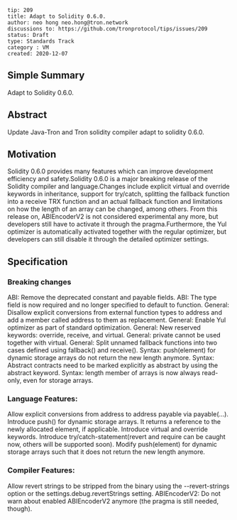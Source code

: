 ```
tip: 209
title: Adapt to Solidity 0.6.0.
author: neo hong neo.hong@tron.network
discussions to: https://github.com/tronprotocol/tips/issues/209
status: Draft
type: Standards Track
category : VM
created: 2020-12-07
```

## Simple Summary

Adapt to Solidity 0.6.0.

## Abstract

Update Java-Tron and Tron solidity compiler adapt to solidity 0.6.0.

## Motivation

Solidity 0.6.0 provides many features which can improve development efficiency and safety.Solidity 0.6.0 is a major breaking release of the Solidity compiler and language.Changes include explicit virtual and override keywords in inheritance, support for try/catch, splitting the fallback function into a receive TRX function and an actual fallback function and limitations on how the length of an array can be changed, among others. From this release on, ABIEncoderV2 is not considered experimental any more, but developers still have to activate it through the pragma.Furthermore, the Yul optimizer is automatically activated together with the regular optimizer, but developers can still disable it through the detailed optimizer settings.

## Specification

### Breaking changes
ABI: Remove the deprecated constant and payable fields.
ABI: The type field is now required and no longer specified to default to function.
General: Disallow explicit conversions from external function types to address and add a member called address to them as replacement.
General: Enable Yul optimizer as part of standard optimization.
General: New reserved keywords: override, receive, and virtual.
General: private cannot be used together with virtual.
General: Split unnamed fallback functions into two cases defined using fallback() and receive().
Syntax: push(element) for dynamic storage arrays do not return the new length anymore.
Syntax: Abstract contracts need to be marked explicitly as abstract by using the abstract keyword.
Syntax: length member of arrays is now always read-only, even for storage arrays.

### Language Features:
Allow explicit conversions from address to address payable via payable(...).
Introduce push() for dynamic storage arrays. It returns a reference to the newly allocated element, if applicable.
Introduce virtual and override keywords.
Introduce try/catch-statement(revert and require can be caught now, others will be supported soon).
Modify push(element) for dynamic storage arrays such that it does not return the new length anymore.

### Compiler Features:
Allow revert strings to be stripped from the binary using the --revert-strings option or the settings.debug.revertStrings setting.
ABIEncoderV2: Do not warn about enabled ABIEncoderV2 anymore (the pragma is still needed, though).